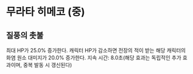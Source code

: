 # 무라타 히메코 (중)

## 질풍의 촛불

최대 HP가 25.0% 증가한다. 캐릭터 HP가 감소하면 전장의 적이 받는 해당 캐릭터의 화염 원소 대미지가 20.0% 증가한다. 지속 시간: 8.0초(해당 효과는 독립적인 추가 효과이며, 중복 발동 시 갱신된다)

